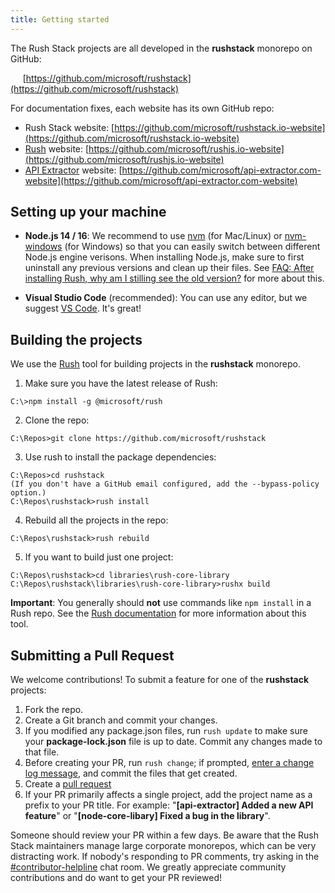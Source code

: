 ```yaml
---
title: Getting started
---
```


The Rush Stack projects are all developed in the **rushstack** monorepo on GitHub:

&nbsp;&nbsp;&nbsp;&nbsp; [https://github.com/microsoft/rushstack](https://github.com/microsoft/rushstack)

For documentation fixes, each website has its own GitHub repo:

- Rush Stack website: [https://github.com/microsoft/rushstack.io-website](https://github.com/microsoft/rushstack.io-website)
- [Rush](@rushjs/) website: [https://github.com/microsoft/rushjs.io-website](https://github.com/microsoft/rushjs.io-website)
- [API Extractor](@api-extractor/) website: [https://github.com/microsoft/api-extractor.com-website](https://github.com/microsoft/api-extractor.com-website)

## Setting up your machine

- **Node.js 14 / 16**: We recommend to use [nvm](https://github.com/creationix/nvm) (for Mac/Linux) or [nvm-windows](https://github.com/coreybutler/nvm-windows) (for Windows) so that you can easily switch between different Node.js engine verisons. When installing Node.js, make sure to first uninstall any previous versions and clean up their files. See [FAQ: After installing Rush, why am I stilling see the old version?](https://rushjs.io/pages/help/faq/#after-installing-rush-why-am-i-still-seeing-the-old-version) for more about this.

- **Visual Studio Code** (recommended): You can use any editor, but we suggest [VS Code](https://code.visualstudio.com). It's great!

## Building the projects

We use the [Rush](http://rushjs.io) tool for building projects in the **rushstack** monorepo.

1. Make sure you have the latest release of Rush:

```
C:\>npm install -g @microsoft/rush
```

2. Clone the repo:

```
C:\Repos>git clone https://github.com/microsoft/rushstack
```

3. Use rush to install the package dependencies:

```
C:\Repos>cd rushstack
(If you don't have a GitHub email configured, add the --bypass-policy option.) 
C:\Repos\rushstack>rush install
```

4. Rebuild all the projects in the repo:

```
C:\Repos\rushstack>rush rebuild
```

5. If you want to build just one project:

```
C:\Repos\rushstack>cd libraries\rush-core-library
C:\Repos\rushstack\libraries\rush-core-library>rushx build
```

**Important**: You generally should **not** use commands like `npm install` in a Rush repo. See the
[Rush documentation](@rushjs/pages/developer/new_developer/) for more information about this tool.

## Submitting a Pull Request

We welcome contributions! To submit a feature for one of the **rushstack** projects:

1. Fork the repo.
2. Create a Git branch and commit your changes.
3. If you modified any package.json files, run `rush update` to make sure your **package-lock.json** file is up to date.
   Commit any changes made to that file.
4. Before creating your PR, run `rush change`; if prompted, [enter a change log message](@rushjs/pages/best_practices/change_logs/), and commit the files that get created.
5. Create a [pull request](https://help.github.com/articles/creating-a-pull-request/)
6. If your PR primarily affects a single project, add the project name as a prefix to your PR title. For example: "**[api-extractor] Added a new API feature**" or "**[node-core-libary] Fixed a bug in the library**".

Someone should review your PR within a few days. Be aware that the Rush Stack maintainers manage large
corporate monorepos, which can be very distracting work. If nobody's responding to PR comments, try asking in the
[#contributor-helpline](https://rushstack.zulipchat.com/#narrow/stream/279883-contributor-helpline)
chat room. We greatly appreciate community contributions and do want to get your PR reviewed!
